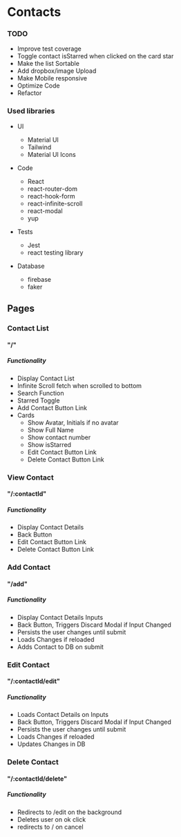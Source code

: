 # Contacts

### TODO

- Improve test coverage
- Toggle contact isStarred when clicked on the card star
- Make the list Sortable
- Add dropbox/image Upload
- Make Mobile responsive
- Optimize Code
- Refactor

### Used libraries

- UI

  - Material UI
  - Tailwind
  - Material UI Icons

- Code

  - React
  - react-router-dom
  - react-hook-form
  - react-infinite-scroll
  - react-modal
  - yup

- Tests

  - Jest
  - react testing library

- Database
  - firebase
  - faker

## Pages

### Contact List

#### "/"

##### Functionality

- Display Contact List
- Infinite Scroll fetch when scrolled to bottom
- Search Function
- Starred Toggle
- Add Contact Button Link
- Cards
  - Show Avatar, Initials if no avatar
  - Show Full Name
  - Show contact number
  - Show isStarred
  - Edit Contact Button Link
  - Delete Contact Button Link

### View Contact

#### "/:contactId"

##### Functionality

- Display Contact Details
- Back Button
- Edit Contact Button Link
- Delete Contact Button Link

### Add Contact

#### "/add"

##### Functionality

- Display Contact Details Inputs
- Back Button, Triggers Discard Modal if Input Changed
- Persists the user changes until submit
- Loads Changes if reloaded
- Adds Contact to DB on submit

### Edit Contact

#### "/:contactId/edit"

##### Functionality

- Loads Contact Details on Inputs
- Back Button, Triggers Discard Modal if Input Changed
- Persists the user changes until submit
- Loads Changes if reloaded
- Updates Changes in DB

### Delete Contact

#### "/:contactId/delete"

##### Functionality

- Redirects to /edit on the background
- Deletes user on ok click
- redirects to / on cancel
